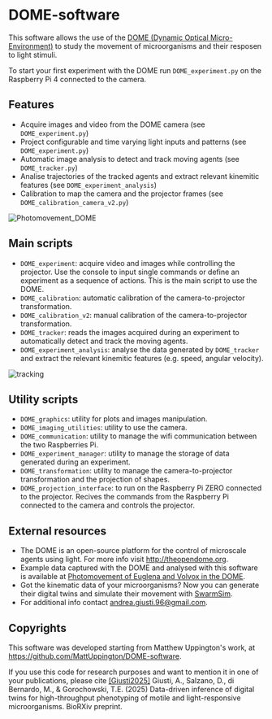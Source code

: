 # DOME-software

This software allows the use of the [DOME (Dynamic Optical Micro-Environment)](http://theopendome.org) to study the movement of microorganisms and their resposen to light stimuli.

To start your first experiment with the DOME run `DOME_experiment.py` on the Raspberry Pi 4 connected to the camera.

## Features
  - Acquire images and video from the DOME camera (see `DOME_experiment.py`)
  - Project configurable and time varying light inputs and patterns (see `DOME_experiment.py`)
  - Automatic image analysis to detect and track moving agents (see `DOME_tracker.py`)
  - Analise trajectories of the tracked agents and extract relevant kinemitic features (see `DOME_experiment_analysis`)
  - Calibration to map the camera and the projector frames (see `DOME_calibration_camera_v2.py`)

<img alt="Photomovement_DOME" src="https://github.com/user-attachments/assets/803b18af-5f2a-47ec-abd8-8725b3b64ca6" />

## Main scripts
  - `DOME_experiment`: acquire video and images while controlling the projector. Use the console to input single commands or define an experiment as a sequence of actions. This is the main script to use the DOME.
  - `DOME_calibration`: automatic calibration of the camera-to-projector transformation.
  - `DOME_calibration_v2`: manual calibration of the camera-to-projector transformation.
  - `DOME_tracker`: reads the images acquired during an experiment to automatically detect and track the moving agents.
  - `DOME_experiment_analysis`: analyse the data generated by `DOME_tracker` and extract the relevant kinemitic features (e.g. speed, angular velocity).

<img alt="tracking" src="https://github.com/user-attachments/assets/a965979b-8d5f-476c-a857-495d6cd10a23" />

## Utility scripts
  - `DOME_graphics`: utility for plots and images manipulation.
  - `DOME_imaging_utilities`: utility to use the camera.
  - `DOME_communication`: utility to manage the wifi communication between the two Raspberries Pi.
  - `DOME_experiment_manager`: utility to manage the storage of data generated during an experiment.
  - `DOME_transformation`: utility to manage the camera-to-projector transformation and the projection of shapes.
  - `DOME_projection_interface`: to run on the Raspberry Pi ZERO connected to the projector. Recives the commands from the Raspberry Pi connected to the camera and controls the projector.

## External resources
  - The DOME is an open-source platform for the control of microscale agents using light. For more info visit http://theopendome.org.
  - Example data captured with the DOME and analysed with this software is available at [Photomovement of Euglena and Volvox in the DOME](https://zenodo.org/records/13683455).
  - Got the kinematic data of your microorganisms? 
  Now you can generate their digital twins and simulate their movement with [SwarmSim](https://github.com/diBernardoGroup/SwarmSimPublic).
  - For additional info contact andrea.giusti.96@gmail.com.

## Copyrights
This software was developed starting from Matthew Uppington's work, at https://github.com/MattUppington/DOME-software.

If you use this code for research purposes and want to mention it in one of your publications, please cite [[Giusti2025]](https://www.biorxiv.org/content/10.1101/2025.02.21.639423v1) Giusti, A., Salzano, D., di Bernardo, M., & Gorochowski, T.E. (2025) 
Data-driven inference of digital twins for high-throughput phenotyping of motile and light-responsive microorganisms. 
BioRXiv preprint.
